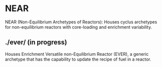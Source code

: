 # NEAR
NEAR (Non-Equilibrium Archetypes of Reactors): Houses cyclus archetypes for non-equilibrium reactors with core-loading and enrichment variability.

## ./ever/ (in progress)
Houses Enrichment Versatile non-Equilibrium Reactor (EVER), a generic archetype that has the capability to update the recipe of fuel in a reactor.